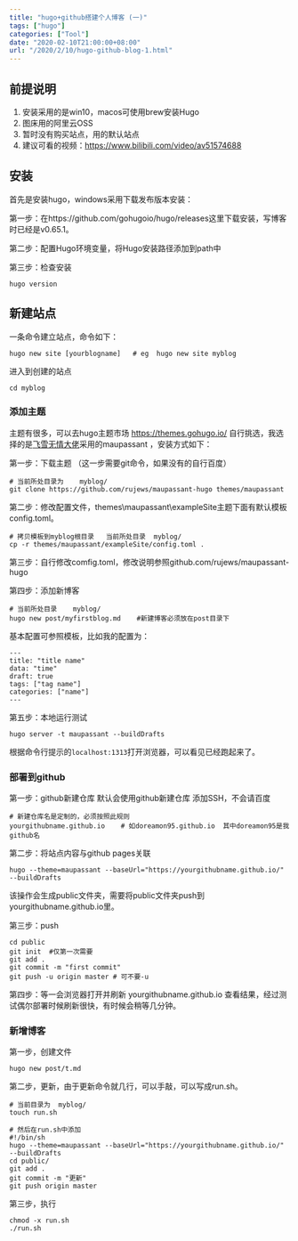 ```yaml
---
title: "hugo+github搭建个人博客 (一)"
tags: ["hugo"]
categories: ["Tool"]
date: "2020-02-10T21:00:00+08:00"
url: "/2020/2/10/hugo-github-blog-1.html"
---
```


## 前提说明

1. 安装采用的是win10，macos可使用brew安装Hugo
2. 图床用的阿里云OSS
3. 暂时没有购买站点，用的默认站点
4. 建议可看的视频：https://www.bilibili.com/video/av51574688

## 安装

首先是安装hugo，windows采用下载发布版本安装：

第一步：在https://github.com/gohugoio/hugo/releases这里下载安装，写博客时已经是v0.65.1。

第二步：配置Hugo环境变量，将Hugo安装路径添加到path中

第三步：检查安装

```
hugo version
```

## 新建站点

一条命令建立站点，命令如下：

```
hugo new site [yourblogname]   # eg  hugo new site myblog
```

进入到创建的站点

```
cd myblog
```

### 添加主题

主题有很多，可以去hugo主题市场 https://themes.gohugo.io/ 自行挑选，我选择的是[飞雪无情大佬](https://www.flysnow.org/2018/07/29/from-hexo-to-hugo.html)采用的maupassant ，安装方式如下：

第一步：下载主题  （这一步需要git命令，如果没有的自行百度）

```
# 当前所处目录为    myblog/
git clone https://github.com/rujews/maupassant-hugo themes/maupassant
```

第二步：修改配置文件，themes\maupassant\exampleSite主题下面有默认模板config.toml。

```
# 拷贝模板到myblog根目录   当前所处目录  myblog/
cp -r themes/maupassant/exampleSite/config.toml .
```

第三步：自行修改comfig.toml，修改说明参照github.com/rujews/maupassant-hugo

第四步：添加新博客

```
# 当前所处目录    myblog/
hugo new post/myfirstblog.md    #新建博客必须放在post目录下
```

基本配置可参照模板，比如我的配置为：

```
---
title: "title name"
data: "time"
draft: true
tags: ["tag name"]
categories: ["name"]
---
```

第五步：本地运行测试

```
hugo server -t maupassant --buildDrafts
```

根据命令行提示的`localhost:1313`打开浏览器，可以看见已经跑起来了。

### 部署到github

第一步：github新建仓库   默认会使用github新建仓库 添加SSH，不会请百度

```
# 新建仓库名是定制的，必须按照此规则
yourgithubname.github.io    # 如doreamon95.github.io  其中doreamon95是我github名
```

第二步：将站点内容与github pages关联

```
hugo --theme=maupassant --baseUrl="https://yourgithubname.github.io/" --buildDrafts
```

该操作会生成public文件夹，需要将public文件夹push到yourgithubname.github.io里。

第三步：push

```
cd public
git init  #仅第一次需要
git add .
git commit -m "first commit"
git push -u origin master # 可不要-u
```

第四步：等一会浏览器打开并刷新  yourgithubname.github.io 查看结果，经过测试偶尔部署时候刷新很快，有时候会稍等几分钟。

### 新增博客

第一步，创建文件

```
hugo new post/t.md
```

第二步，更新，由于更新命令就几行，可以手敲，可以写成run.sh。

```
# 当前目录为  myblog/
touch run.sh

# 然后在run.sh中添加
#!/bin/sh
hugo --theme=maupassant --baseUrl="https://yourgithubname.github.io/" --buildDrafts
cd public/
git add .
git commit -m "更新"
git push origin master
```

第三步，执行

```
chmod -x run.sh
./run.sh
```



